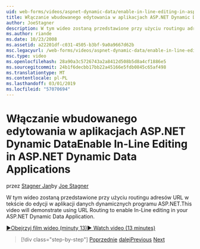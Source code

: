 ```yaml
---
uid: web-forms/videos/aspnet-dynamic-data/enable-in-line-editing-in-aspnet-dynamic-data-applications
title: Włączanie wbudowanego edytowania w aplikacjach ASP.NET Dynamic Data | Dokumentacja firmy Microsoft
author: JoeStagner
description: W tym wideo zostaną przedstawione przy użyciu routingu adresów URL w tekście do edycji w aplikacji danych dynamicznych programu ASP.NET.
ms.author: riande
ms.date: 10/23/2008
ms.assetid: a22201df-c031-4505-b3bf-9a0a9667d62b
msc.legacyurl: /web-forms/videos/aspnet-dynamic-data/enable-in-line-editing-in-aspnet-dynamic-data-applications
msc.type: video
ms.openlocfilehash: 28a90a3c5726743a2a8412d508b5d8a4cf1886e5
ms.sourcegitcommit: 24b1f6decbb17bb22a45166e5fdb0845c65af498
ms.translationtype: MT
ms.contentlocale: pl-PL
ms.lasthandoff: 03/01/2019
ms.locfileid: "57070694"
---
```

<a name="enable-in-line-editing-in-aspnet-dynamic-data-applications"></a><span data-ttu-id="b892c-103">Włączanie wbudowanego edytowania w aplikacjach ASP.NET Dynamic Data</span><span class="sxs-lookup"><span data-stu-id="b892c-103">Enable In-Line Editing in ASP.NET Dynamic Data Applications</span></span>
====================
<span data-ttu-id="b892c-104">przez [Stagner Jan](https://github.com/JoeStagner)</span><span class="sxs-lookup"><span data-stu-id="b892c-104">by [Joe Stagner](https://github.com/JoeStagner)</span></span>

<span data-ttu-id="b892c-105">W tym wideo zostaną przedstawione przy użyciu routingu adresów URL w tekście do edycji w aplikacji danych dynamicznych programu ASP.NET.</span><span class="sxs-lookup"><span data-stu-id="b892c-105">This video will demonstrate using URL Routing to enable In-Line editing in your ASP.NET Dynamic Data Application.</span></span>

[<span data-ttu-id="b892c-106">&#9654;Obejrzyj film wideo (minuty 13)</span><span class="sxs-lookup"><span data-stu-id="b892c-106">&#9654; Watch video (13 minutes)</span></span>](https://channel9.msdn.com/Blogs/ASP-NET-Site-Videos/enable-in-line-editing-in-aspnet-dynamic-data-applications)

> [!div class="step-by-step"]
> <span data-ttu-id="b892c-107">[Poprzednie](begin-modifying-dynamic-data-applications-with-url-routing.md)
> [dalej](how-to-enable-table-specific-routing-in-dynamic-data-applications.md)</span><span class="sxs-lookup"><span data-stu-id="b892c-107">[Previous](begin-modifying-dynamic-data-applications-with-url-routing.md)
[Next](how-to-enable-table-specific-routing-in-dynamic-data-applications.md)</span></span>
